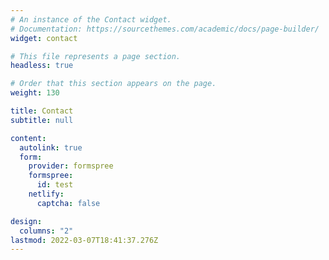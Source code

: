 ```yaml
---
# An instance of the Contact widget.
# Documentation: https://sourcethemes.com/academic/docs/page-builder/
widget: contact

# This file represents a page section.
headless: true

# Order that this section appears on the page.
weight: 130

title: Contact
subtitle: null

content:
  autolink: true
  form:
    provider: formspree
    formspree:
      id: test
    netlify:
      captcha: false

design:
  columns: "2"
lastmod: 2022-03-07T18:41:37.276Z
---
```

